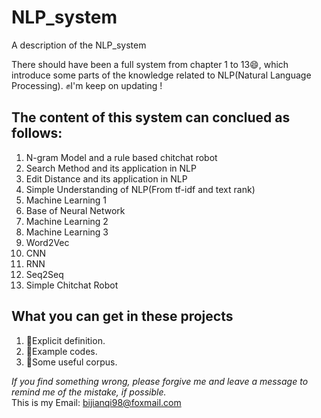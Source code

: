 # NLP_system
A description of the NLP_system

There should have been a full system from chapter 1 to 13😄, which introduce some parts of the knowledge related to NLP(Natural Language Processing).
  ✊I'm keep on updating !

## The content of this system can conclued as follows:
1. N-gram Model and a rule based chitchat robot  
2. Search Method and its application in NLP  
3. Edit Distance and its application in NLP  
4. Simple Understanding of NLP(From tf-idf and text rank)
5. Machine Learning 1
6. Base of Neural Network
7. Machine Learning 2
8. Machine Learning 3
9. Word2Vec
 10. CNN
 11. RNN
 12. Seq2Seq
 13. Simple Chitchat Robot

## What you can get in these projects
1. 🤭Explicit definition.
2. 🤭Example codes.
3. 🤭Some useful corpus.

*If you find something wrong, please forgive me and leave a message to remind me of the mistake, if possible.*    
  This is my Email: bijianqi98@foxmail.com
